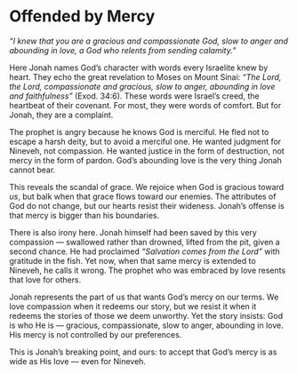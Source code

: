 # Offended by Mercy

*“I knew that you are a gracious and compassionate God, slow to anger and abounding in love, a God who relents from sending calamity.”*

Here Jonah names God’s character with words every Israelite knew by heart. They echo the great revelation to Moses on Mount Sinai: *“The Lord, the Lord, compassionate and gracious, slow to anger, abounding in love and faithfulness”* (Exod. 34:6). These words were Israel’s creed, the heartbeat of their covenant. For most, they were words of comfort. But for Jonah, they are a complaint.

The prophet is angry because he knows God is merciful. He fled not to escape a harsh deity, but to avoid a merciful one. He wanted judgment for Nineveh, not compassion. He wanted justice in the form of destruction, not mercy in the form of pardon. God’s abounding love is the very thing Jonah cannot bear.

This reveals the scandal of grace. We rejoice when God is gracious toward *us*, but balk when that grace flows toward our enemies. The attributes of God do not change, but our hearts resist their wideness. Jonah’s offense is that mercy is bigger than his boundaries.

There is also irony here. Jonah himself had been saved by this very compassion — swallowed rather than drowned, lifted from the pit, given a second chance. He had proclaimed *“Salvation comes from the Lord”* with gratitude in the fish. Yet now, when that same mercy is extended to Nineveh, he calls it wrong. The prophet who was embraced by love resents that love for others.

Jonah represents the part of us that wants God’s mercy on our terms. We love compassion when it redeems our story, but we resist it when it redeems the stories of those we deem unworthy. Yet the story insists: God is who He is — gracious, compassionate, slow to anger, abounding in love. His mercy is not controlled by our preferences.

This is Jonah’s breaking point, and ours: to accept that God’s mercy is as wide as His love — even for Nineveh.
